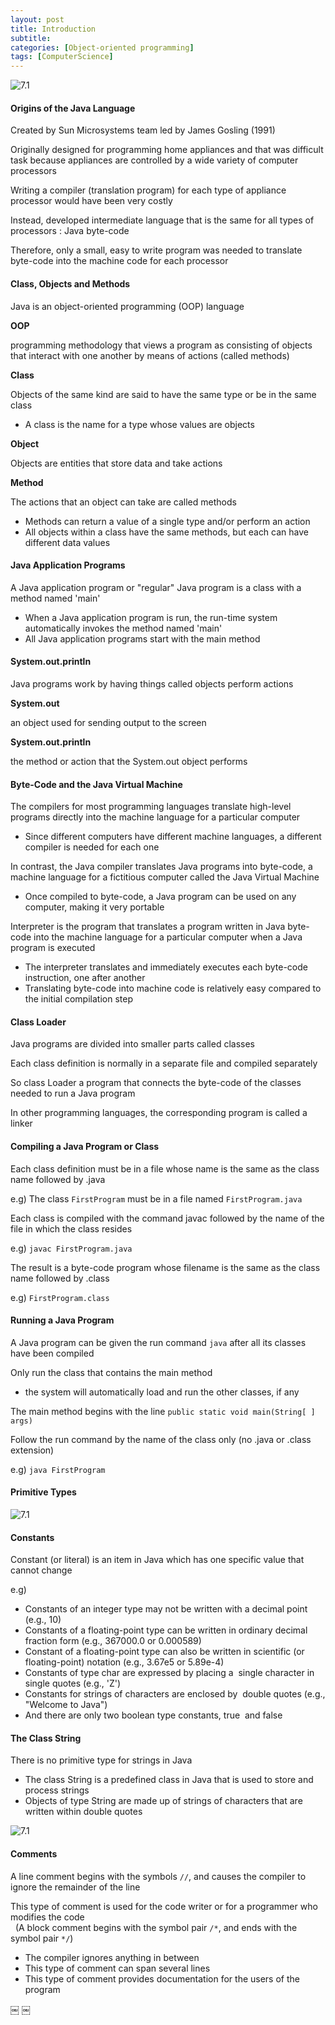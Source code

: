 ```yaml
---
layout: post
title: Introduction
subtitle: 
categories: [Object-oriented programming]
tags: [ComputerScience]
---
```


![7.1](/assets/images/object_oriented_programming/1.1.png)


#### Origins of the Java Language 

Created by Sun Microsystems team led by James Gosling (1991) 

Originally designed for programming home appliances and that was difficult task because appliances are controlled by a wide variety of computer processors 

Writing a compiler (translation program) for each type of appliance processor would have been very costly 

Instead, developed intermediate language that is the same for all types of processors : Java byte-code 

Therefore, only a small, easy to write program was needed to translate byte-code into the machine code for each processor  

#### Class, Objects and Methods 

Java is an object-oriented programming (OOP) language 

**OOP**

programming methodology that views a program as consisting of objects that interact with one another by means of actions (called methods) 

**Class**

Objects of the same kind are said to have the same type or be in the same class 
- A class is the name for a type whose values are objects

**Object**

Objects are entities that store data and take actions 

**Method**

The actions that an object can take are called methods 
- Methods can return a value of a single type and/or perform an action 
- All objects within a class have the same methods, but each can have different data values  


#### Java Application Programs 
A Java application program or "regular" Java program is a class with a method named 'main'
- When a Java application program is run, the run-time system automatically invokes the method named 'main' 
- All Java application programs start with the main method 


#### System.out.println
Java programs work by having things called objects perform actions 

**System.out**

an object used for sending output to the screen 

**System.out.println**

the method or action that the System.out object performs 


#### Byte-Code and the Java Virtual Machine 

The compilers for most programming languages translate high-level programs directly into the machine language for a particular computer 
- Since different computers have different machine languages, a different compiler is needed for each one 

In contrast, the Java compiler translates Java programs into byte-code, a machine language for a fictitious computer called the Java Virtual Machine
- Once compiled to byte-code, a Java program can be used on any computer, making it very portable 

Interpreter is the program that translates a program written in Java byte-code into the machine language for a particular computer when a Java program is executed 
- The interpreter translates and immediately executes each byte-code instruction, one after another 
- Translating byte-code into machine code is relatively easy compared to the initial compilation step 


#### Class Loader 
Java programs are divided into smaller parts called classes 

Each class definition is normally in a separate file and compiled separately 

So class Loader a program that connects the byte-code of the classes needed to run a Java program 

In other programming languages, the corresponding program is called a linker 


#### Compiling a Java Program or Class 
Each class definition must be in a file whose name is the same as the class name followed by .java 

e.g) The class `FirstProgram` must be in a file named `FirstProgram.java`

Each class is compiled with the command javac followed by the name of the file in which the class resides 

e.g) `javac FirstProgram.java`

The result is a byte-code program whose filename is the same as the class name followed by .class 

e.g) `FirstProgram.class`



#### Running a Java Program

A Java program can be given the run command `java` after all its classes have been compiled 

Only run the class that contains the main method
- the system will automatically load and run the other classes, if any

The main method begins with the line `public static void main(String[ ] args)`

Follow the run command by the name of the class only (no .java or .class extension) 

e.g) `java FirstProgram`


#### Primitive Types 
![7.1](/assets/images/object_oriented_programming/1.2.png)


#### Constants 

Constant (or literal) is an item in Java which has one specific value that cannot change 

e.g)
- Constants of an integer type may not be written with a decimal point (e.g., 10) 
- Constants of a floating-point type can be written in ordinary decimal fraction form (e.g., 367000.0 or 0.000589) 
- Constant of a floating-point type can also be written in scientific (or floating-point) notation (e.g., 3.67e5 or 5.89e-4) 
- Constants of type char are expressed by placing a  single character in single quotes (e.g., 'Z')  
- Constants for strings of characters are enclosed by  double quotes (e.g., "Welcome to Java")  
- And there are only two boolean type constants, true  and false  

#### The Class String 
There is no primitive type for strings in Java  

- The class String is a predefined class in Java that is used to store and process strings  
- Objects of type String are made up of strings of characters that are written within double quotes  

![7.1](/assets/images/object_oriented_programming/1.3.png)


#### Comments 
A line comment begins with the symbols `//`, and causes the compiler to ignore the remainder of the line

This type of comment is used for the code writer or for a programmer who modifies the code <br> 
(A block comment begins with the symbol pair `/*`, and ends with the symbol pair `*/`)

- The compiler ignores anything in between 
- This type of comment can span several lines 
- This type of comment provides documentation for the users of the program




￼
￼






